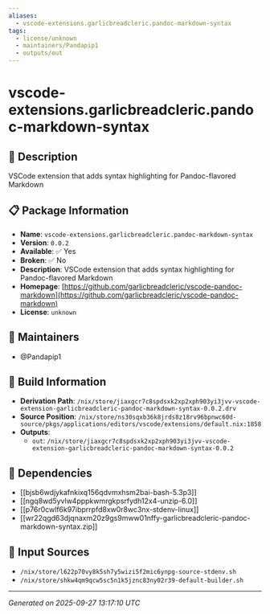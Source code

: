 ```yaml
---
aliases:
  - vscode-extensions.garlicbreadcleric.pandoc-markdown-syntax
tags:
  - license/unknown
  - maintainers/Pandapip1
  - outputs/out
---
```


# vscode-extensions.garlicbreadcleric.pandoc-markdown-syntax

## 📝 Description

VSCode extension that adds syntax highlighting for Pandoc-flavored Markdown

## 📋 Package Information

- **Name**: `vscode-extensions.garlicbreadcleric.pandoc-markdown-syntax`
- **Version**: `0.0.2`
- **Available**: ✅ Yes
- **Broken**: ✅ No
- **Description**: VSCode extension that adds syntax highlighting for Pandoc-flavored Markdown
- **Homepage**: [https://github.com/garlicbreadcleric/vscode-pandoc-markdown](https://github.com/garlicbreadcleric/vscode-pandoc-markdown)
- **License**: `unknown`
## 👥 Maintainers

- @Pandapip1


## 🔧 Build Information

- **Derivation Path**: `/nix/store/jiaxgcr7c8spdsxk2xp2xph903yi3jvv-vscode-extension-garlicbreadcleric-pandoc-markdown-syntax-0.0.2.drv`
- **Source Position**: `/nix/store/ns30sqxb36k8jrds8z18rv96bpnwc60d-source/pkgs/applications/editors/vscode/extensions/default.nix:1858`
- **Outputs**:
  - `out`:  `/nix/store/jiaxgcr7c8spdsxk2xp2xph903yi3jvv-vscode-extension-garlicbreadcleric-pandoc-markdown-syntax-0.0.2`

## 🔗 Dependencies

- [[bjsb6wdjykafnkixq156qdvmxhsm2bai-bash-5.3p3]]
- [[ngq8wd5yvlw4pppkwmrgkpsrfydh12x4-unzip-6.0]]
- [[p76r0cwlf6k97ibprrpfd8xw0r8wc3nx-stdenv-linux]]
- [[wr22qgd63djqnaxm20z9gs9mww01nffy-garlicbreadcleric-pandoc-markdown-syntax.zip]]

## 📁 Input Sources

- `/nix/store/l622p70vy8k5sh7y5wizi5f2mic6ynpg-source-stdenv.sh`
- `/nix/store/shkw4qm9qcw5sc5n1k5jznc83ny02r39-default-builder.sh`

---
*Generated on 2025-09-27 13:17:10 UTC*
